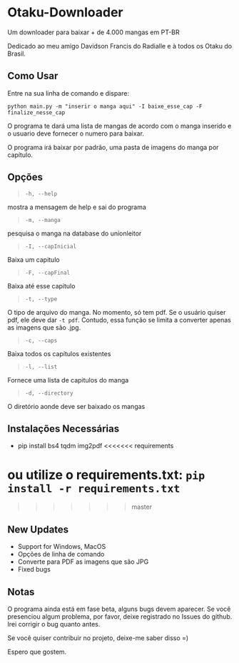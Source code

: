 # Otaku-Downloader

Um downloader para baixar + de 4.000 mangas em PT-BR

Dedicado ao meu amigo Davidson Francis do Radialle e à todos os Otaku do Brasil.

## Como Usar

Entre na sua linha de comando e dispare:

`python main.py -m "inserir o manga aqui" -I baixe_esse_cap -F finalize_nesse_cap`

O programa te dará uma lista de mangas de acordo com o manga inserido e o usuario deve fornecer o numero para baixar.

O programa irá baixar por padrão, uma pasta de imagens do manga por capítulo.

## Opções

> `-h, --help`

mostra a mensagem de help e sai do programa

> `-m, --manga`

pesquisa o manga na database do unionleitor

> `-I, --capInicial`

Baixa um capitulo

> `-F, --capFinal`

Baixa até esse capitulo

> `-t, --type`

O tipo de arquivo do manga. No momento, só tem pdf. Se o usuário quiser pdf, ele deve dar `-t pdf`. Contudo, essa função se limita a converter apenas as imagens que são .jpg.

> `-c, --caps`

Baixa todos os capítulos existentes

> `-l, --list`

Fornece uma lista de capitulos do manga

> `-d, --directory`

O diretório aonde deve ser baixado os mangas

## Instalações Necessárias
* pip install bs4 tqdm img2pdf
<<<<<<< requirements

ou utilize o requirements.txt:
`pip install -r requirements.txt`
=======
>>>>>>> master

## New Updates
* Support for Windows, MacOS
* Opções de linha de comando
* Converte para PDF as imagens que são JPG
* Fixed bugs

## Notas

O programa ainda está em fase beta, alguns bugs devem aparecer. Se você presenciou algum problema, por favor, deixe registrado no Issues do github. Irei corrigir o bug quanto antes.

Se você quiser contribuir no projeto, deixe-me saber disso =)

Espero que gostem.
